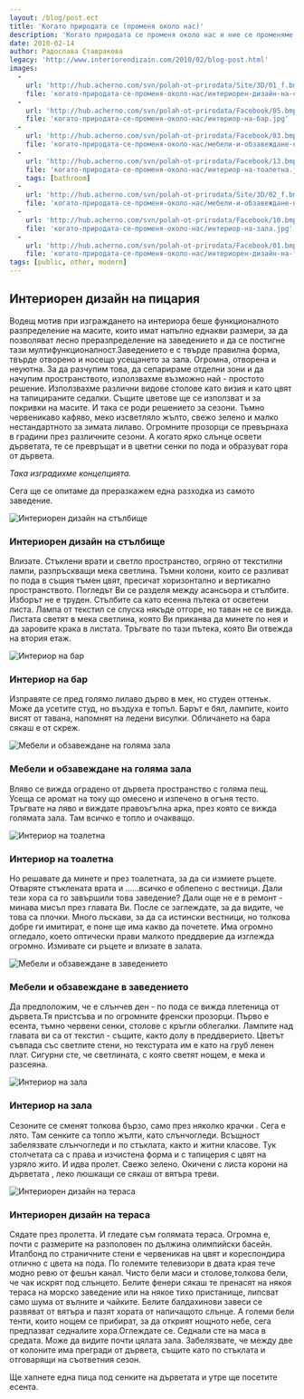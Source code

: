```yaml
---
layout: /blog/post.ect
title: 'Когато природата се (променя около нас)'
description: 'Когато природата се променя около нас и ние се променяме заедно с нея. Независимо дали го искаме или не времето, влияе на настроенията ни. Меним си и настроението, меним си и плановете  в зависимост дали е горещ и безгрижен слънчев ден или навъсено сиво небе се изсипва върху нас. '
date: 2010-02-14
author: Радослава Ставракова
legacy: 'http://www.interiorendizain.com/2010/02/blog-post.html'
images:
  -
    url: 'http://hub.acherno.com/svn/polah-ot-prirodata/Site/3D/01_f.bmp'
    file: 'когато-природата-се-променя-около-нас/интериорен-дизайн-на-стълбище.jpg'
  -
    url: 'http://hub.acherno.com/svn/polah-ot-prirodata/Facebook/05.bmp'
    file: 'когато-природата-се-променя-около-нас/интериор-на-бар.jpg'
  -
    url: 'http://hub.acherno.com/svn/polah-ot-prirodata/Facebook/03.bmp'
    file: 'когато-природата-се-променя-около-нас/мебели-и-обзавеждане-на-голяма-зала.jpg'
  -
    url: 'http://hub.acherno.com/svn/polah-ot-prirodata/Facebook/13.bmp'
    file: 'когато-природата-се-променя-около-нас/интериор-на-тоалетна.jpg'
    tags: [bathroom]
  -
    url: 'http://hub.acherno.com/svn/polah-ot-prirodata/Site/3D/02_f.bmp'
    file: 'когато-природата-се-променя-около-нас/мебели-и-обзавеждане-в-заведението.jpg'
  -
    url: 'http://hub.acherno.com/svn/polah-ot-prirodata/Facebook/10.bmp'
    file: 'когато-природата-се-променя-около-нас/интериор-на-зала.jpg'
  -
    url: 'http://hub.acherno.com/svn/polah-ot-prirodata/Facebook/01.bmp'
    file: 'когато-природата-се-променя-около-нас/интериорен-дизайн-на-тераса.jpg'
tags: [public, other, modern]
---
```

## **Интериорен дизайн** на пицария
Водещ мотив при изграждането на интериора беше функционалното разпределение на масите, които имат напълно еднакви размери, за да позволяват лесно преразпределение на заведението и да се постигне тази мултифункционалност.Заведението е с твърде правилна форма, твърде отворено и носещо усещането за зала. Огромна, отворена и неуютна. За да разчупим това, да сепарираме отделни зони и да начупим пространството, използвахме възможно най - простото решение. Използвахме различни видове столове като визия и като цвят на тапицираните седалки. Същите цветове ще се използват и за покривки на масите. И така се роди решението за сезони. Тъмно червеникаво кафяво, меко изсветляло жълто, свежо зелено и малко нестандартното за зимата лилаво. Огромните прозорци се превърнаха в градини през различните сезони. А когато ярко слънце освети дърветата, те се превръщат и в цветни сенки по пода и образуват гора от дървета.

*Така изградихме концепцията.*

Сега ще се опитаме да преразкажем една разходка из самото заведениe.

![Интериорен дизайн на стълбище](когато-природата-се-променя-около-нас/интериорен-дизайн-на-стълбище.jpg)
### Интериорен дизайн на **стълбище**

Влизате. Стъклени врати и светло пространство, огряно от текстилни лампи, разпръскващи мека светлина. Тъмни колони, които се разливат по пода в същия тъмен цвят, пресичат хоризонтално и вертикално пространството. Погледът Ви се разделя между асансьора и стълбите. Изборът не е труден. Стълбите са като есенна пътека от осветени листа. Лампа от текстил се спуска някъде отгоре, но таван не се вижда. Листата светят в мека светлина, която  Ви приканва да минете по нея и да заровите крака в листата. Тръгвате по тази пътека, която Ви отвежда на втория етаж.

![Интериор на бар](когато-природата-се-променя-около-нас/интериор-на-бар.jpg)
### Интериор на **бар**

Изправяте се пред голямо лилаво дърво в мек, но студен оттенък. Може да усетите студ, но въздуха е топъл. Барът е бял, лампите, които висят от тавана, напомнят на ледени висулки. Обличането на бара сякаш е от скреж.

![Мебели и обзавеждане на голяма зала](когато-природата-се-променя-около-нас/мебели-и-обзавеждане-на-голяма-зала.jpg)
### Мебели и обзавеждане на **голяма зала**

Вляво се вижда оградено от дървета пространство с голяма пещ. Усеща се аромат на току що омесено и изпечено в огъня тесто. Тръгвате на ляво и виждате правоъгълна арка, през която се вижда голямата зала. Там всичко е топло и очакващо.

![Интериор на тоалетна](когато-природата-се-променя-около-нас/интериор-на-тоалетна.jpg)
### Интериор на **тоалетна**

Но решавате да минете и през тоалетната, за да си измиете ръцете. Отваряте стъклената врата и ……всичко е облепено с вестници. Дали тези хора са го завършили това заведение? Дали още не е в ремонт - минава мисъл през главата Ви. После се заглеждате, за да видите, че това са плочки. Много лъскави, за да са истински вестници, но толкова добре ги имитират, е поне ще има какво да почетете. Има огромно огледало, което оптически прави малкото преддверие да изглежда огромно. Измивате си ръцете и влизате в залата.

![Мебели и обзавеждане в заведението](когато-природата-се-променя-около-нас/мебели-и-обзавеждане-в-заведението.jpg)
### Мебели и обзавеждане в **заведението**

Да предположим, че е слънчев ден - по пода се вижда плетеница от дървета.Тя пристсъва и по огромните френски прозорци. Първо е есента, тъмно червени сенки, столове с кръгли облегалки. Лампите над главата ви са от текстил - същите, както долу в преддверието. Цветът съвпада със светлите стени, но текстурата им е като на груб ленен плат. Сигурни сте, че светлината, с която светят нощем, е мека и разсеяна.

![Интериор на зала](когато-природата-се-променя-около-нас/интериор-на-зала.jpg)
### Интериор на **зала**

Сезоните се сменят толкова бързо, само през няколко крачки . Сега е лято. Там сенките са топло жълти, като слънчогледи. Всъщност забелязвате слънчогледи  и по стъклата, както и житни класове. Тук столчетата са с права и изчистена форма и с тапицерия с цвят на узряло жито. И идва пролет. Свежо зелено. Окичени с листа корони на дърветата , леко люшкащи се сякаш от вятъра треви.

![Интериорен дизайн на тераса](когато-природата-се-променя-около-нас/интериорен-дизайн-на-тераса.jpg)
### Интериорен дизайн на **тераса**

Сядате през пролетта. И гледате съм голямата тераса. Огромна е, почти с размерите на разполовен по дължина олимпийски басейн. Италбонд по страничните стени е червеникав на цвят и кореспондира отлично с цвета на пода. По големите телевизори в двата края тече модно ревю от фешън канал. Чисто бели маси и столове,толкова бели, че чак искрят под слънцето. Белите фенери сякаш те пренасят на някоя тераса на морско заведение или на някое тихо пристанище, липсват само шума от вълните и чайките. Белите балдахинови завеси се развяват от вятъра и пазят хората от напичащото слънце. А големи бели тенти, които нощем се прибират, за да открият нощното небе, сега предпазват седналите хора.Оглеждате се. Седнали сте на маса в средата. Може да видите почти цялата зала. Забелязвате, че между две от колоните има прегради от дървета, същите като по стъклата и отговарящи на съответния сезон.

Ще хапнете една пица под сенките на дърветата и утре ще посетите есента.

